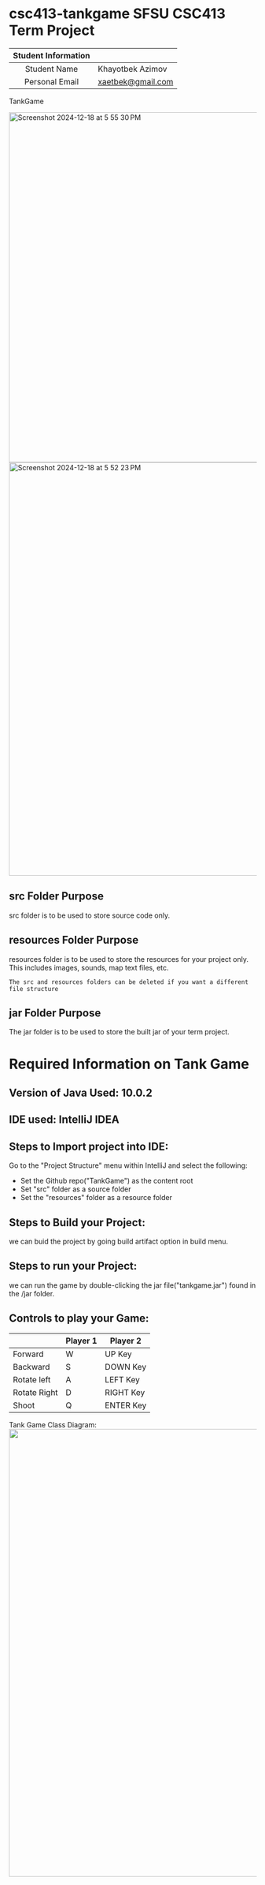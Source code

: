 # csc413-tankgame SFSU CSC413 Term Project

| Student Information |                       |
|:-------------------:|-----------------------|
|  Student Name       | Khayotbek Azimov      |
|  Personal Email     | xaetbek@gmail.com     |

TankGame

<img width="710" alt="Screenshot 2024-12-18 at 5 55 30 PM" src="https://github.com/user-attachments/assets/2ba5f919-2ef7-48f9-a2ce-1c9a750943a4" />

<img width="838" alt="Screenshot 2024-12-18 at 5 52 23 PM" src="https://github.com/user-attachments/assets/eddc6863-101f-4ca5-a5ca-7329c0276eaf" />

## src Folder Purpose 
src folder is to be used to store source code only.

## resources Folder Purpose 
resources folder is to be used to store the resources for your project only. This includes images, sounds, map text files, etc.

`The src and resources folders can be deleted if you want a different file structure`

## jar Folder Purpose 
The jar folder is to be used to store the built jar of your term project.

# Required Information on Tank Game

## Version of Java Used: 10.0.2

## IDE used: IntelliJ IDEA

## Steps to Import project into IDE: 

Go to the "Project Structure" menu within IntelliJ and select the following:

- Set the Github repo("TankGame") as the content root
- Set "src" folder as a source folder
- Set the "resources" folder as a resource folder

## Steps to Build your Project: 

we can buid the project by going build artifact option in build menu. 
 
## Steps to run your Project: 

we can run the game by double-clicking the jar file("tankgame.jar") found in the /jar folder.

## Controls to play your Game: 

|               | Player 1 | Player 2 |
|---------------|----------|----------|
|  Forward      |   W      |   UP Key       |
|  Backward     |   S      |   DOWN Key        |
|  Rotate left  |   A      |   LEFT Key        |
|  Rotate Right |   D      |   RIGHT Key        |
|  Shoot        |   Q      |   ENTER Key        |

<!-- you may add more controls if you need to. -->

Tank Game Class Diagram:
<img width="908" src="https://github.com/user-attachments/assets/ac2e5195-e077-4537-b831-52cf7ab46953" />

